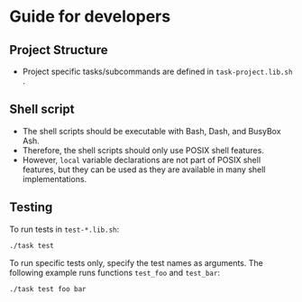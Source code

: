 <!-- +INCLUDE: ./DEVELOPMENT.md -->
# Guide for developers

## Project Structure

* Project specific tasks/subcommands are defined in `task-project.lib.sh` .

## Shell script

* The shell scripts should be executable with Bash, Dash, and BusyBox Ash.
* Therefore, the shell scripts should only use POSIX shell features.
* However, `local` variable declarations are not part of POSIX shell features, but they can be used as they are available in many shell implementations.

## Testing

To run tests in `test-*.lib.sh`:
```bash
./task test
```

To run specific tests only, specify the test names as arguments. The following example runs functions `test_foo` and `test_bar`:

```bash
./task test foo bar
```
<!-- +END -->
